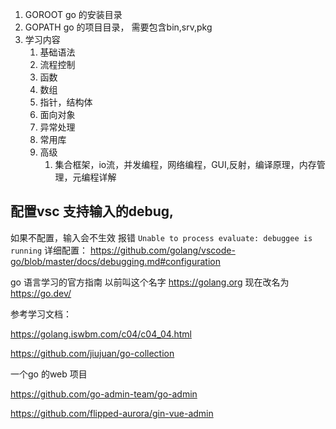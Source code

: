1. GOROOT  go 的安装目录
2. GOPATH  go 的项目目录， 需要包含bin,srv,pkg
3. 学习内容
   1. 基础语法
   2. 流程控制
   3. 函数
   4. 数组
   5. 指针，结构体
   6. 面向对象
   7. 异常处理
   8. 常用库
   9. 高级
      1.  集合框架，io流，并发编程，网络编程，GUI,反射，编译原理，内存管理，元编程详解

## 配置vsc 支持输入的debug,
如果不配置，输入会不生效 报错 `Unable to process evaluate: debuggee is running` 
详细配置： https://github.com/golang/vscode-go/blob/master/docs/debugging.md#configuration

go 语言学习的官方指南
以前叫这个名字 https://golang.org 现在改名为 https://go.dev/

参考学习文档：

https://golang.iswbm.com/c04/c04_04.html

https://github.com/jiujuan/go-collection

一个go 的web 项目

https://github.com/go-admin-team/go-admin

https://github.com/flipped-aurora/gin-vue-admin

